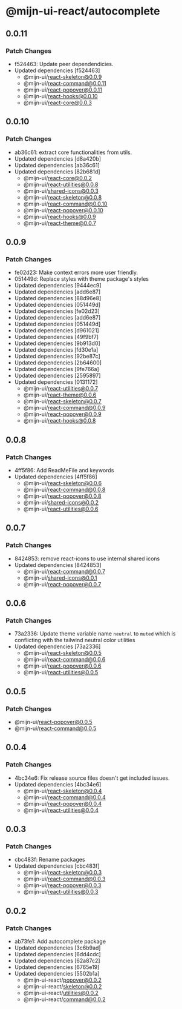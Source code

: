 # @mijn-ui-react/autocomplete

## 0.0.11

### Patch Changes

- f524463: Update peer dependendicies.
- Updated dependencies [f524463]
  - @mijn-ui/react-skeleton@0.0.9
  - @mijn-ui/react-command@0.0.11
  - @mijn-ui/react-popover@0.0.11
  - @mijn-ui/react-hooks@0.0.10
  - @mijn-ui/react-core@0.0.3

## 0.0.10

### Patch Changes

- ab36c61: extract core functionalities from utils.
- Updated dependencies [d8a420b]
- Updated dependencies [ab36c61]
- Updated dependencies [82b681d]
  - @mijn-ui/react-core@0.0.2
  - @mijn-ui/react-utilities@0.0.8
  - @mijn-ui/shared-icons@0.0.3
  - @mijn-ui/react-skeleton@0.0.8
  - @mijn-ui/react-command@0.0.10
  - @mijn-ui/react-popover@0.0.10
  - @mijn-ui/react-hooks@0.0.9
  - @mijn-ui/react-theme@0.0.7

## 0.0.9

### Patch Changes

- fe02d23: Make context errors more user friendly.
- 051449d: Replace styles with theme package's styles
- Updated dependencies [9444ec9]
- Updated dependencies [add6e87]
- Updated dependencies [88d96e8]
- Updated dependencies [051449d]
- Updated dependencies [fe02d23]
- Updated dependencies [add6e87]
- Updated dependencies [051449d]
- Updated dependencies [d961021]
- Updated dependencies [49f9bf7]
- Updated dependencies [9b913d0]
- Updated dependencies [fd30e1a]
- Updated dependencies [92be87c]
- Updated dependencies [2b64600]
- Updated dependencies [9fe766a]
- Updated dependencies [2595897]
- Updated dependencies [0131172]
  - @mijn-ui/react-utilities@0.0.7
  - @mijn-ui/react-theme@0.0.6
  - @mijn-ui/react-skeleton@0.0.7
  - @mijn-ui/react-command@0.0.9
  - @mijn-ui/react-popover@0.0.9
  - @mijn-ui/react-hooks@0.0.8

## 0.0.8

### Patch Changes

- 4ff5f86: Add ReadMeFile and keywords
- Updated dependencies [4ff5f86]
  - @mijn-ui/react-skeleton@0.0.6
  - @mijn-ui/react-command@0.0.8
  - @mijn-ui/react-popover@0.0.8
  - @mijn-ui/shared-icons@0.0.2
  - @mijn-ui/react-utilities@0.0.6

## 0.0.7

### Patch Changes

- 8424853: remove react-icons to use internal shared icons
- Updated dependencies [8424853]
  - @mijn-ui/react-command@0.0.7
  - @mijn-ui/shared-icons@0.0.1
  - @mijn-ui/react-popover@0.0.7

## 0.0.6

### Patch Changes

- 73a2336: Update theme variable name `neutral` to `muted` which is conflicting with the tailwind neutral color utilities
- Updated dependencies [73a2336]
  - @mijn-ui/react-skeleton@0.0.5
  - @mijn-ui/react-command@0.0.6
  - @mijn-ui/react-popover@0.0.6
  - @mijn-ui/react-utilities@0.0.5

## 0.0.5

### Patch Changes

- @mijn-ui/react-popover@0.0.5
- @mijn-ui/react-command@0.0.5

## 0.0.4

### Patch Changes

- 4bc34e6: Fix release source files doesn't get included issues.
- Updated dependencies [4bc34e6]
  - @mijn-ui/react-skeleton@0.0.4
  - @mijn-ui/react-command@0.0.4
  - @mijn-ui/react-popover@0.0.4
  - @mijn-ui/react-utilities@0.0.4

## 0.0.3

### Patch Changes

- cbc483f: Rename packages
- Updated dependencies [cbc483f]
  - @mijn-ui/react-skeleton@0.0.3
  - @mijn-ui/react-command@0.0.3
  - @mijn-ui/react-popover@0.0.3
  - @mijn-ui/react-utilities@0.0.3

## 0.0.2

### Patch Changes

- ab73fe1: Add autocomplete package
- Updated dependencies [3c6b9ad]
- Updated dependencies [6dd4cdc]
- Updated dependencies [62a87c2]
- Updated dependencies [6765e19]
- Updated dependencies [5502b1a]
  - @mijn-ui-react/popover@0.0.2
  - @mijn-ui-react/skeleton@0.0.2
  - @mijn-ui-react/utilities@0.0.2
  - @mijn-ui-react/command@0.0.2
